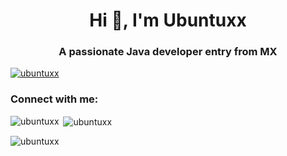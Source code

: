 <h1 align="center">Hi 👋, I'm Ubuntuxx</h1>
<h3 align="center">A passionate Java developer entry from MX</h3>

<p align="left"> <a href="https://github.com/ryo-ma/github-profile-trophy"><img src="https://github-profile-trophy.vercel.app/?username=ubuntuxx" alt="ubuntuxx" /></a> </p>

<h3 align="left">Connect with me:</h3>
<p align="left">
</p>

<p><img align="left" src="https://github-readme-stats.vercel.app/api/top-langs?username=ubuntuxx&show_icons=true&locale=en&layout=compact" alt="ubuntuxx" /></p>

<p>&nbsp;<img align="center" src="https://github-readme-stats.vercel.app/api?username=ubuntuxx&show_icons=true&locale=en" alt="ubuntuxx" /></p>

<p><img align="center" src="https://github-readme-streak-stats.herokuapp.com/?user=ubuntuxx&" alt="ubuntuxx" /></p>

